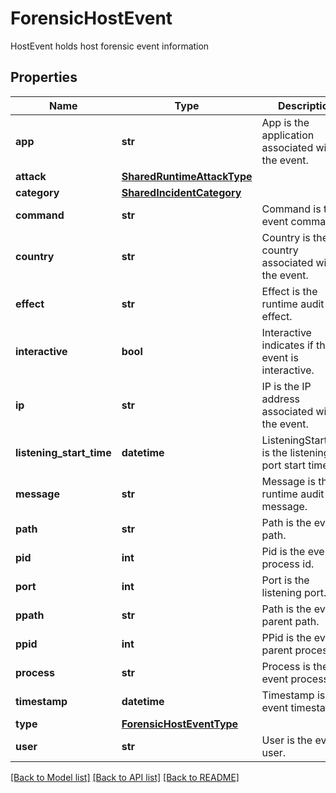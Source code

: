 # ForensicHostEvent

HostEvent holds host forensic event information

## Properties
Name | Type | Description | Notes
------------ | ------------- | ------------- | -------------
**app** | **str** | App is the application associated with the event.  | [optional] 
**attack** | [**SharedRuntimeAttackType**](SharedRuntimeAttackType.md) |  | [optional] 
**category** | [**SharedIncidentCategory**](SharedIncidentCategory.md) |  | [optional] 
**command** | **str** | Command is the event command.  | [optional] 
**country** | **str** | Country is the country associated with the event.  | [optional] 
**effect** | **str** | Effect is the runtime audit effect.  | [optional] 
**interactive** | **bool** | Interactive indicates if the event is interactive.  | [optional] 
**ip** | **str** | IP is the IP address associated with the event.  | [optional] 
**listening_start_time** | **datetime** | ListeningStartTime is the listening port start time.  | [optional] 
**message** | **str** | Message is the runtime audit message.  | [optional] 
**path** | **str** | Path is the event path.  | [optional] 
**pid** | **int** | Pid is the event process id.  | [optional] 
**port** | **int** | Port is the listening port.  | [optional] 
**ppath** | **str** | Path is the event parent path.  | [optional] 
**ppid** | **int** | PPid is the event parent process id.  | [optional] 
**process** | **str** | Process is the event process.  | [optional] 
**timestamp** | **datetime** | Timestamp is the event timestamp.  | [optional] 
**type** | [**ForensicHostEventType**](ForensicHostEventType.md) |  | [optional] 
**user** | **str** | User is the event user.  | [optional] 

[[Back to Model list]](../README.md#documentation-for-models) [[Back to API list]](../README.md#documentation-for-api-endpoints) [[Back to README]](../README.md)


